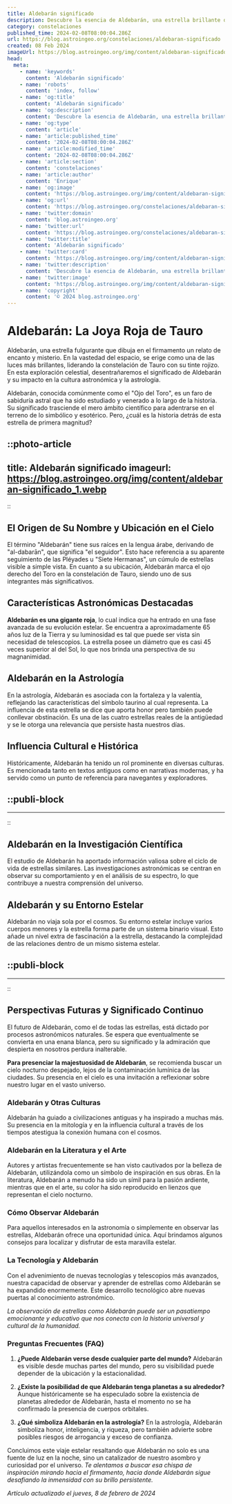 ```yaml
---
title: Aldebarán significado
description: Descubre la esencia de Aldebarán, una estrella brillante que guarda historias y simbolismos en la astrología y la mitología.
category: constelaciones
published_time: 2024-02-08T08:00:04.286Z
url: https://blog.astroingeo.org/constelaciones/aldebaran-significado
created: 08 Feb 2024
imageUrl: https://blog.astroingeo.org/img/content/aldebaran-significado_1.webp
head:
  meta:
    - name: 'keywords'
      content: 'Aldebarán significado'
    - name: 'robots'
      content: 'index, follow'
    - name: 'og:title'
      content: 'Aldebarán significado'
    - name: 'og:description'
      content: 'Descubre la esencia de Aldebarán, una estrella brillante que guarda historias y simbolismos en la astrología y la mitología.'
    - name: 'og:type'
      content: 'article'
    - name: 'article:published_time'
      content: '2024-02-08T08:00:04.286Z'
    - name: 'article:modified_time'
      content: '2024-02-08T08:00:04.286Z'
    - name: 'article:section'
      content: 'constelaciones'
    - name: 'article:author'
      content: 'Enrique'
    - name: 'og:image'
      content: 'https://blog.astroingeo.org/img/content/aldebaran-significado_1.webp'
    - name: 'og:url'
      content: 'https://blog.astroingeo.org/constelaciones/aldebaran-significado'
    - name: 'twitter:domain'
      content: 'blog.astroingeo.org'
    - name: 'twitter:url'
      content: 'https://blog.astroingeo.org/constelaciones/aldebaran-significado'
    - name: 'twitter:title'
      content: 'Aldebarán significado'
    - name: 'twitter:card'
      content: 'https://blog.astroingeo.org/img/content/aldebaran-significado_1.webp'
    - name: 'twitter:description'
      content: 'Descubre la esencia de Aldebarán, una estrella brillante que guarda historias y simbolismos en la astrología y la mitología.'
    - name: 'twitter:image'
      content: 'https://blog.astroingeo.org/img/content/aldebaran-significado_1.webp'
    - name: 'copyright'
      content: '© 2024 blog.astroingeo.org'
---
```

# Aldebarán: La Joya Roja de Tauro

Aldebarán, una estrella fulgurante que dibuja en el firmamento un relato de encanto y misterio. En la vastedad del espacio, se erige como una de las luces más brillantes, liderando la constelación de Tauro con su tinte rojizo. En esta exploración celestial, desentrañaremos el significado de Aldebarán y su impacto en la cultura astronómica y la astrología.

Aldebarán, conocida comúnmente como el "Ojo del Toro", es un faro de sabiduría astral que ha sido estudiado y venerado a lo largo de la historia. Su significado trasciende el mero ámbito científico para adentrarse en el terreno de lo simbólico y esotérico. Pero, ¿cuál es la historia detrás de esta estrella de primera magnitud?


::photo-article
---
title: Aldebarán significado
imageurl: https://blog.astroingeo.org/img/content/aldebaran-significado_1.webp
---
::


## El Origen de Su Nombre y Ubicación en el Cielo

El término "Aldebarán" tiene sus raíces en la lengua árabe, derivando de "al-dabarān", que significa "el seguidor". Esto hace referencia a su aparente seguimiento de las Pléyades u "Siete Hermanas", un cúmulo de estrellas visible a simple vista. En cuanto a su ubicación, Aldebarán marca el ojo derecho del Toro en la constelación de Tauro, siendo uno de sus integrantes más significativos.

## Características Astronómicas Destacadas

**Aldebarán es una gigante roja**, lo cual indica que ha entrado en una fase avanzada de su evolución estelar. Se encuentra a aproximadamente 65 años luz de la Tierra y su luminosidad es tal que puede ser vista sin necesidad de telescopios. La estrella posee un diámetro que es casi 45 veces superior al del Sol, lo que nos brinda una perspectiva de su magnanimidad.

## Aldebarán en la Astrología
En la astrología, Aldebarán es asociada con la fortaleza y la valentía, reflejando las características del símbolo taurino al cual representa. La influencia de esta estrella se dice que aporta honor pero también puede conllevar obstinación. Es una de las cuatro estrellas reales de la antigüedad y se le otorga una relevancia que persiste hasta nuestros días.

## Influencia Cultural e Histórica

Históricamente, Aldebarán ha tenido un rol prominente en diversas culturas. Es mencionada tanto en textos antiguos como en narrativas modernas, y ha servido como un punto de referencia para navegantes y exploradores.


  ::publi-block
  ---
  ---
  ::
  
  
## Aldebarán en la Investigación Científica

El estudio de Aldebarán ha aportado información valiosa sobre el ciclo de vida de estrellas similares. Las investigaciones astronómicas se centran en observar su comportamiento y en el análisis de su espectro, lo que contribuye a nuestra comprensión del universo.

## Aldebarán y su Entorno Estelar

Aldebarán no viaja sola por el cosmos. Su entorno estelar incluye varios cuerpos menores y la estrella forma parte de un sistema binario visual. Esto añade un nivel extra de fascinación a la estrella, destacando la complejidad de las relaciones dentro de un mismo sistema estelar.


  ::publi-block
  ---
  ---
  ::
  
  
## Perspectivas Futuras y Significado Continuo

El futuro de Aldebarán, como el de todas las estrellas, está dictado por procesos astronómicos naturales. Se espera que eventualmente se convierta en una enana blanca, pero su significado y la admiración que despierta en nosotros perdura inalterable.

**Para presenciar la majestuosidad de Aldebarán**, se recomienda buscar un cielo nocturno despejado, lejos de la contaminación lumínica de las ciudades. Su presencia en el cielo es una invitación a reflexionar sobre nuestro lugar en el vasto universo.

### Aldebarán y Otras Culturas

Aldebarán ha guiado a civilizaciones antiguas y ha inspirado a muchas más. Su presencia en la mitología y en la influencia cultural a través de los tiempos atestigua la conexión humana con el cosmos.

### Aldebarán en la Literatura y el Arte

Autores y artistas frecuentemente se han visto cautivados por la belleza de Aldebarán, utilizándola como un símbolo de inspiración en sus obras. En la literatura, Aldebarán a menudo ha sido un símil para la pasión ardiente, mientras que en el arte, su color ha sido reproducido en lienzos que representan el cielo nocturno.

### Cómo Observar Aldebarán

Para aquellos interesados en la astronomía o simplemente en observar las estrellas, Aldebarán ofrece una oportunidad única. Aquí brindamos algunos consejos para localizar y disfrutar de esta maravilla estelar.

### La Tecnología y Aldebarán

Con el advenimiento de nuevas tecnologías y telescopios más avanzados, nuestra capacidad de observar y aprender de estrellas como Aldebarán se ha expandido enormemente. Este desarrollo tecnológico abre nuevas puertas al conocimiento astronómico.

*La observación de estrellas como Aldebarán puede ser un pasatiempo emocionante y educativo que nos conecta con la historia universal y cultural de la humanidad.*

### Preguntas Frecuentes (FAQ)

1. **¿Puede Aldebarán verse desde cualquier parte del mundo?**
   Aldebarán es visible desde muchas partes del mundo, pero su visibilidad puede depender de la ubicación y la estacionalidad.

2. **¿Existe la posibilidad de que Aldebarán tenga planetas a su alrededor?**
   Aunque históricamente se ha especulado sobre la existencia de planetas alrededor de Aldebarán, hasta el momento no se ha confirmado la presencia de cuerpos orbitales. 

3. **¿Qué simboliza Aldebarán en la astrología?**
   En la astrología, Aldebarán simboliza honor, inteligencia, y riqueza, pero también advierte sobre posibles riesgos de arrogancia y exceso de confianza.

Concluimos este viaje estelar resaltando que Aldebarán no solo es una fuente de luz en la noche, sino un catalizador de nuestro asombro y curiosidad por el universo. *Te alentamos a buscar esa chispa de inspiración mirando hacia el firmamento, hacia donde Aldebarán sigue desafiando la inmensidad con su brillo persistente.*

_Artículo actualizado el jueves, 8 de febrero de 2024_